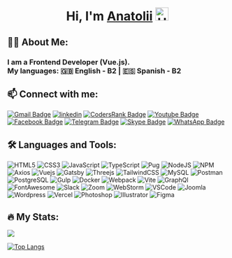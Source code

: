 <h1 align="center">Hi, I'm <a href="https://zorin.expert" target="_blank">Anatolii</a> 
  <img src="https://media.giphy.com/media/hvRJCLFzcasrR4ia7z/giphy.gif" width="30px" alt="Hi"/>
</h1>

<h2 align="left">👨‍💻 About Me:</h2>
<h3 align="left">
I am a Frontend Developer (Vue.js).<br>
My languages: 🇬🇧 English - B2 | 🇪🇸 Spanish - B2
</h3>

<h2 align="left">📫 Connect with me:</h2>
<a href="mailto:zorger27@gmail.com"><img src="https://img.shields.io/badge/Gmail-D14836?style=for-the-badge&logo=gmail&logoColor=white" alt="Gmail Badge" title="Gmail"/></a>
<a href="https://www.linkedin.com/in/anatolii-zorin/"><img src="https://img.shields.io/badge/Linkedin-blue?logo=linkedin&style=for-the-badge" alt="linkedin" title="LinkedIn"/></a>
<a href="https://profile.codersrank.io/user/zorger27"><img src="https://img.shields.io/badge/CodersRank-67A4AC?style=for-the-badge&logo=CodersRank&logoColor=white" alt="CodersRank Badge" title="CodersRank"/></a>
<a href="https://www.youtube.com/c/AnatoliiZorin"><img src="https://img.shields.io/badge/YouTube-red?style=for-the-badge&logo=youtube&logoColor=white" alt="Youtube Badge" title="Youtube"/></a>
<a href="https://facebook.com/Anatoliy.Zorin"><img src="https://img.shields.io/badge/Facebook-1877F2?style=for-the-badge&logo=facebook&logoColor=white" alt="Facebook Badge" title="Facebook"/></a>
<a href="https://t.me/Zorger27"><img src="https://img.shields.io/badge/Telegram-blue?style=for-the-badge&logo=telegram&logoColor=white" alt="Telegram Badge" title="Telegram"/></a>
<a href="skype:anatoliy.zorin?chat"><img src="https://img.shields.io/badge/Skype-00AFF0?style=for-the-badge&logo=skype&logoColor=white" alt="Skype Badge" title="Skype"/></a>
<a href="https://wa.me/380504411801"><img src="https://img.shields.io/badge/WhatsApp-25D366?style=for-the-badge&logo=WhatsApp&logoColor=white" alt="WhatsApp Badge" title="WhatsApp"/></a>

<h2 align="left">🛠️ Languages and Tools:</h2>

![HTML5](https://img.shields.io/badge/HTML5-E34F26?style=for-the-badge&logo=html5&logoColor=white)
![CSS3](https://img.shields.io/badge/CSS3-1572B6?style=for-the-badge&logo=css3&logoColor=white)
![JavaScript](https://img.shields.io/badge/JavaScript-F7DF1E?style=for-the-badge&logo=javascript&logoColor=black)
![TypeScript](https://img.shields.io/badge/TypeSctipt-316192?style=for-the-badge&logo=typescript&logoColor=white)
![Pug](https://img.shields.io/badge/Pug-E3C29B?style=for-the-badge&logo=pug&logoColor=black)
![NodeJS](https://img.shields.io/badge/node.js-6DA55F?style=for-the-badge&logo=node.js&logoColor=white)
![NPM](https://img.shields.io/badge/npm-CB3837?style=for-the-badge&logo=npm&logoColor=white)
![Axios](https://img.shields.io/badge/axios-671ddf?&style=for-the-badge&logo=axios&logoColor=white)
![Vuejs](https://img.shields.io/badge/Vue%20js-35495E?style=for-the-badge&logo=vuedotjs&logoColor=4FC08D)
![Gatsby](https://img.shields.io/badge/Gatsby-663399?style=for-the-badge&logo=gatsby&logoColor=white)
![Threejs](https://img.shields.io/badge/threejs-black?style=for-the-badge&logo=three.js&logoColor=white)
![TailwindCSS](https://img.shields.io/badge/Tailwind_CSS-38B2AC?style=for-the-badge&logo=tailwind-css&logoColor=white)
![MySQL](https://img.shields.io/badge/MySQL-005C84?style=for-the-badge&logo=mysql&logoColor=white)
![Postman](https://img.shields.io/badge/Postman-FF6C37?style=for-the-badge&logo=Postman&logoColor=white)
![PostgreSQL](https://img.shields.io/badge/PostgreSQL-316192?style=for-the-badge&logo=postgresql&logoColor=white)
![Gulp](https://img.shields.io/badge/Gulp-CF4647?style=for-the-badge&logo=gulp&logoColor=white)
![Docker](https://img.shields.io/badge/Docker-316192?style=for-the-badge&logo=docker&logoColor=white)
![Webpack](https://img.shields.io/badge/webpack-%238DD6F9.svg?style=for-the-badge&logo=webpack&logoColor=black)
![Vite](https://img.shields.io/badge/vite-%23646CFF.svg?style=for-the-badge&logo=vite&logoColor=white)
![GraphQl](https://img.shields.io/badge/GraphQl-E10098?style=for-the-badge&logo=graphql&logoColor=white)
![FontAwesome](https://img.shields.io/badge/Font_Awesome-339AF0?style=for-the-badge&logo=fontawesome&logoColor=white)
![Slack](https://img.shields.io/badge/Slack-4A154B?style=for-the-badge&logo=slack&logoColor=white)
![Zoom](https://img.shields.io/badge/Zoom-2D8CFF?style=for-the-badge&logo=zoom&logoColor=white)
![WebStorm](https://img.shields.io/badge/WebStorm-000000?style=for-the-badge&logo=WebStorm&logoColor=white)
![VSCode](https://img.shields.io/badge/VSCode-0078D4?style=for-the-badge&logo=visual%20studio%20code&logoColor=white)
![Joomla](https://img.shields.io/badge/Joomla-5091CD?style=for-the-badge&logo=joomla&logoColor=white)
![Wordpress](https://img.shields.io/badge/Wordpress-21759B?style=for-the-badge&logo=wordpress&logoColor=white)
![Vercel](https://img.shields.io/badge/Vercel-000000?style=for-the-badge&logo=vercel&logoColor=white)
![Photoshop](https://img.shields.io/badge/Adobe%20Photoshop-31A8FF?style=for-the-badge&logo=Adobe%20Photoshop&logoColor=black)
![Illustrator](https://img.shields.io/badge/Adobe%20Illustrator-FF9A00?style=for-the-badge&logo=adobe%20illustrator&logoColor=white)
![Figma](https://img.shields.io/badge/Figma-F24E1E?style=for-the-badge&logo=figma&logoColor=white)

<h2 align="left">🔥 My Stats:</h2>

![](https://github-profile-summary-cards.vercel.app/api/cards/profile-details?username=Zorger27&theme=buefy)

[![Top Langs](https://github-readme-stats.vercel.app/api/top-langs/?username=Zorger27&layout=compact)](https://github.com/anuraghazra/github-readme-stats)

<!--
<a href="https://pinterest.com/zorger27"><img src="https://img.shields.io/badge/Pinterest-%23E60023.svg?&style=for-the-badge&logo=Pinterest&logoColor=white" alt="Pinterest Badge" title="Pinterest"/></a>

[![Typing SVG](https://readme-typing-svg.herokuapp.com?color=%2336BCF7&center=true&vCenter=true&width=600&lines=Frontend+Developer+(Vue.js)+from+Ukraine)](https://git.io/typing-svg)
![](https://github-profile-summary-cards.vercel.app/api/cards/stats?username=Zorger27&theme=solarized_dark)
![](https://github-profile-summary-cards.vercel.app/api/cards/repos-per-language?username=Zorger27&theme=buefy)

[![GitHub Streak](https://streak-stats.demolab.com?user=Zorger27&theme=transparent&hide_border=true&mode=weekly&fire=FF2222&dates=2C68F6&currStreakLabel=2C68F6&currStreakNum=2C68F6)](https://git.io/streak-stats)

![image]({BadgeURLHere})
<img src="{BadgeURLHere}" />
-->
